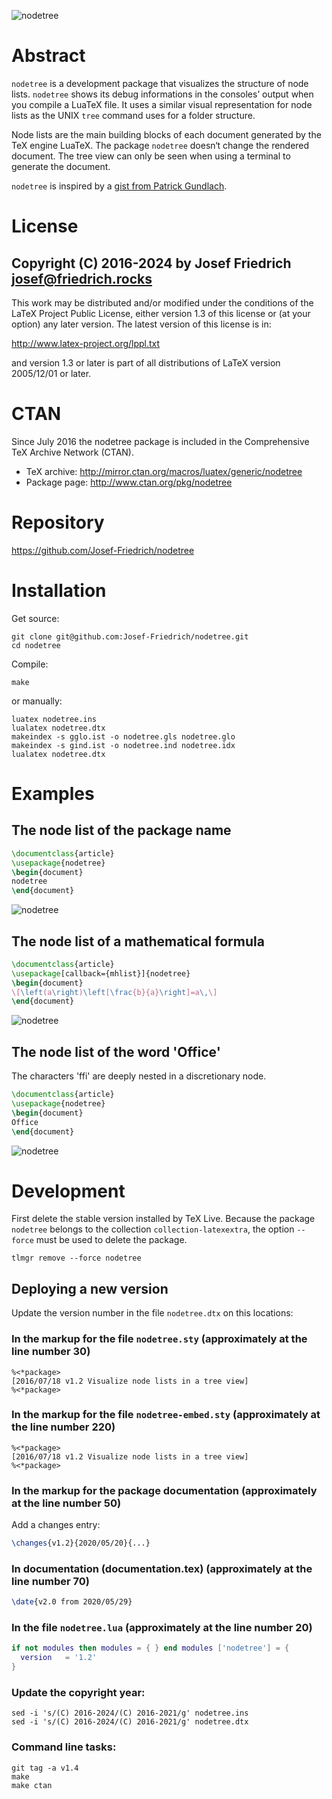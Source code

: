 ![nodetree](https://raw.githubusercontent.com/Josef-Friedrich/nodetree/main/graphics/packagename.png)

# Abstract

`nodetree` is a development package that visualizes the structure of
node lists. `nodetree` shows its debug informations in the consoles’
output when you compile a LuaTeX file. It uses a similar visual
representation for node lists as the UNIX `tree` command uses for a
folder structure.

Node lists are the main building blocks of each document generated by
the TeX engine LuaTeX. The package `nodetree` doesn‘t change
the rendered document. The tree view can only be seen when using a
terminal to generate the document.

`nodetree` is inspired by a
[gist from Patrick Gundlach](https://gist.github.com/pgundlach/556247).

# License

Copyright (C) 2016-2024 by Josef Friedrich <josef@friedrich.rocks>
------------------------------------------------------------------------
This work may be distributed and/or modified under the conditions of
the LaTeX Project Public License, either version 1.3 of this license
or (at your option) any later version.  The latest version of this
license is in:

  http://www.latex-project.org/lppl.txt

and version 1.3 or later is part of all distributions of LaTeX
version 2005/12/01 or later.

# CTAN

Since July 2016 the nodetree package is included in the Comprehensive TeX
Archive Network (CTAN).

* TeX archive: http://mirror.ctan.org/macros/luatex/generic/nodetree
* Package page: http://www.ctan.org/pkg/nodetree

# Repository

https://github.com/Josef-Friedrich/nodetree

# Installation

Get source:

    git clone git@github.com:Josef-Friedrich/nodetree.git
    cd nodetree

Compile:

    make

or manually:

    luatex nodetree.ins
    lualatex nodetree.dtx
    makeindex -s gglo.ist -o nodetree.gls nodetree.glo
    makeindex -s gind.ist -o nodetree.ind nodetree.idx
    lualatex nodetree.dtx

# Examples

## The node list of the package name

```latex
\documentclass{article}
\usepackage{nodetree}
\begin{document}
nodetree
\end{document}
```

![nodetree](graphics/packagename.png)

## The node list of a mathematical formula

```latex
\documentclass{article}
\usepackage[callback={mhlist}]{nodetree}
\begin{document}
\[\left(a\right)\left[\frac{b}{a}\right]=a\,\]
\end{document}
```

![nodetree](https://raw.githubusercontent.com/Josef-Friedrich/nodetree/main/graphics/math.png)

## The node list of the word 'Office'

The characters 'ffi' are deeply nested in a discretionary node.

```latex
\documentclass{article}
\usepackage{nodetree}
\begin{document}
Office
\end{document}
```

![nodetree](https://raw.githubusercontent.com/Josef-Friedrich/nodetree/main/graphics/ligatures.png)

# Development

First delete the stable version installed by TeX Live. Because the
package `nodetree` belongs to the collection `collection-latexextra`, the
option  `--force` must be used to delete the package.

    tlmgr remove --force nodetree

## Deploying a new version

Update the version number in the file `nodetree.dtx` on this locations:

### In the markup for the file `nodetree.sty` (approximately at the line number 30)

    %<*package>
    [2016/07/18 v1.2 Visualize node lists in a tree view]
    %<*package>

### In the markup for the file `nodetree-embed.sty` (approximately at the line number 220)

    %<*package>
    [2016/07/18 v1.2 Visualize node lists in a tree view]
    %<*package>

### In the markup for the package documentation (approximately at the line number 50)

Add a changes entry:

```latex
\changes{v1.2}{2020/05/20}{...}
```

### In documentation (documentation.tex) (approximately at the line number 70)

```latex
\date{v2.0 from 2020/05/29}
```

### In the file `nodetree.lua` (approximately at the line number 20)

```lua
if not modules then modules = { } end modules ['nodetree'] = {
  version   = '1.2'
}
```

### Update the copyright year:

```
sed -i 's/(C) 2016-2024/(C) 2016-2021/g' nodetree.ins
sed -i 's/(C) 2016-2024/(C) 2016-2021/g' nodetree.dtx
```

### Command line tasks:

```
git tag -a v1.4
make
make ctan
```
